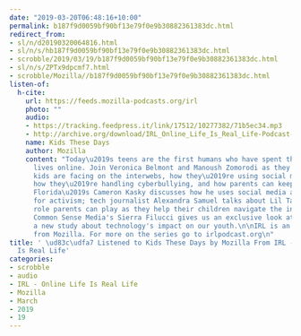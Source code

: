 ```yaml
---
date: "2019-03-20T06:48:16+10:00"
permalink: b187f9d0059bf90bf13e79f0e9b30882361383dc.html
redirect_from:
- sl/n/d20190320064816.html
- sl/n/s/hb187f9d0059bf90bf13e79f0e9b30882361383dc.html
- scrobble/2019/03/19/b187f9d0059bf90bf13e79f0e9b30882361383dc.html
- sl/n/s/ZPTx9dpcmf7.html
- scrobble/Mozilla//b187f9d0059bf90bf13e79f0e9b30882361383dc.html
listen-of:
  h-cite:
    url: https://feeds.mozilla-podcasts.org/irl
    photo: ""
    audio:
    - https://tracking.feedpress.it/link/17512/10277382/71b5ec34.mp3
    - http://archive.org/download/IRL_Online_Life_Is_Real_Life-Podcast-by-Mozilla/71b5ec34.mp3
    name: Kids These Days
    author: Mozilla
    content: "Today\u2019s teens are the first humans who have spent their entire
      lives online. Join Veronica Belmont and Manoush Zomorodi as they explore what
      kids are facing on the interwebs, how they\u2019re using social media for good,
      how they\u2019re handling cyberbullying, and how parents can keep up.\n\nParkland,
      Florida\u2019s Cameron Kasky discusses how he uses social media as a platform
      for activism; tech journalist Alexandra Samuel talks about Lil Tay and  the
      role parents can play as they help their children navigate the internet; and
      Common Sense Media's Sierra Filucci gives us an exclusive look at data from
      a new study about technology's impact on our youth.\n\nIRL is an original podcast
      from Mozilla. For more on the series go to irlpodcast.org\n"
title: ' \ud83c\udfa7 Listened to Kids These Days by Mozilla From IRL - Online Life
  Is Real Life'
categories:
- scrobble
- audio
- IRL - Online Life Is Real Life
- Mozilla
- March
- 2019
- 19
---
```

